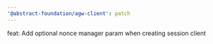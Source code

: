 ```yaml
---
'@abstract-foundation/agw-client': patch
---
```


feat: Add optional nonce manager param when creating session client
